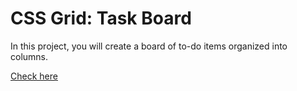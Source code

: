 # CSS Grid: Task Board

In this project, you will create a board of to-do items organized into columns.

[Check here](https://yarovit-developer.github.io/codecademy-projects/html-css/18-task-grid/index.html)

